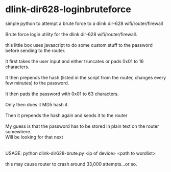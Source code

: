 # dlink-dir628-loginbruteforce
simple python to attempt a brute force to a dlink dir-628 wifi/router/firewall<br>
<br>
Brute force login utility for the dlink dir-628 wifi/router/firewall.<br>
<br>
this little box uses javascript to do some custom stuff to the password before sending to the router.<br>
<br>
It first takes the user input and either truncates or pads 0x01 to 16 characters.<br>
<br>
It then prepends the hash (listed in the script from the router, changes every few minutes) to the password.<br>
<br>
It then pads the password with 0x01 to 63 characters.<br>
<br>
Only then does it MD5 hash it.<br>
<br>
Then it prepends the hash again and sends it to the router<br>
<br>
My guess is that the password has to be stored in plain text on the router somewhere.<br>
Will be looking for that next<br> 
<br>
<br>
USAGE:  python dlink-dir628-brute.py \<ip of device\> \<path to wordlist\> <br>
<br>
this may cause router to crash around 33,000 attempts...or so.
